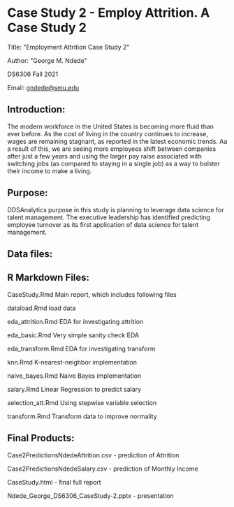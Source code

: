 # Case Study 2 - Employ Attrition. A Case Study 2

Title: "Employment Attrition Case Study 2"

Author: "George M. Ndede" 

DS6306 Fall 2021

Email: gndede@smu.edu


## Introduction:

The modern workforce in the United States is becoming more fluid than ever before. 
As the cost of living in the country continues to increase, wages are remaining stagnant, as reported 
in the latest economic trends. Aa a result of this, we are seeing more employees shift between companies 
after just a few years and using the larger pay raise associated with switching jobs 
(as compared to staying in a single job) as a way to bolster their income to make a living.

## Purpose:

DDSAnalytics purpose in this study is planning to leverage data science for 
talent management. The executive leadership has identified predicting employee 
turnover as its first application of data science for talent management.

## Data files:

## R Markdown Files:

CaseStudy.Rmd      Main report, which includes following files


dataload.Rmd       load data

eda_attrition.Rmd  EDA for investigating attrition

eda_basic.Rmd      Very simple sanity check EDA

eda_transform.Rmd  EDA for investigating transform

knn.Rmd            K-nearest-neighbor implementation

naive_bayes.Rmd    Naive Bayes implementation

salary.Rmd         Linear Regression to predict salary

selection_att.Rmd  Using stepwise variable selection

transform.Rmd      Transform data to improve normality

## Final Products:

Case2PredictionsNdedeAttrition.csv 		- prediction of Attrition

Case2PredictionsNdedeSalary.csv    		- prediction of Monthly Income

CaseStudy.html                      	- final full report

Ndede_George_DS6306_CaseStudy-2.pptx    - presentation
